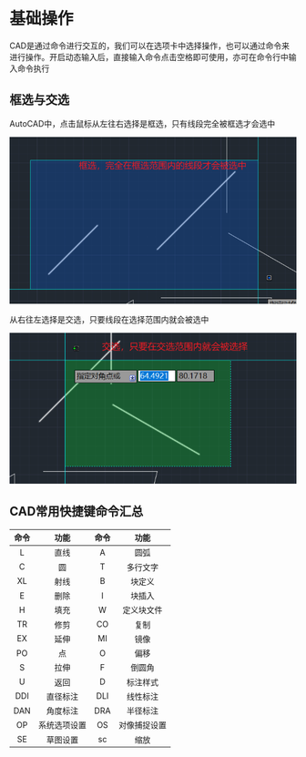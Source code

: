 # 基础操作

CAD是通过命令进行交互的，我们可以在选项卡中选择操作，也可以通过命令来进行操作。开启动态输入后，直接输入命令点击空格即可使用，亦可在命令行中输入命令执行

## 框选与交选

AutoCAD中，点击鼠标从左往右选择是框选，只有线段完全被框选才会选中

![Snipaste_2024-03-14_10-11-32](assets/Snipaste_2024-03-14_10-11-32.png)

从右往左选择是交选，只要线段在选择范围内就会被选中

![Snipaste_2024-03-14_10-12-24](assets/Snipaste_2024-03-14_10-12-24.png)

## CAD常用快捷键命令汇总

| 命令  |   功能   | 命令  |   功能   |
| :-: | :----: | :-: | :----: |
|  L  |   直线   |  A  |   圆弧   |
|  C  |   圆    |  T  |  多行文字  |
| XL  |   射线   |  B  |  块定义   |
|  E  |   删除   |  I  |  块插入   |
|  H  |   填充   |  W  | 定义块文件  |
| TR  |   修剪   | CO  |   复制   |
| EX  |   延伸   | MI  |   镜像   |
| PO  |   点    |  O  |   偏移   |
|  S  |   拉伸   |  F  |  倒圆角   |
|  U  |   返回   |  D  |  标注样式  |
| DDI |  直径标注  | DLI |  线性标注  |
| DAN |  角度标注  | DRA |  半径标注  |
| OP  | 系统选项设置 | OS  | 对像捕捉设置 |
| SE  |  草图设置  | sc  |   缩放   |

